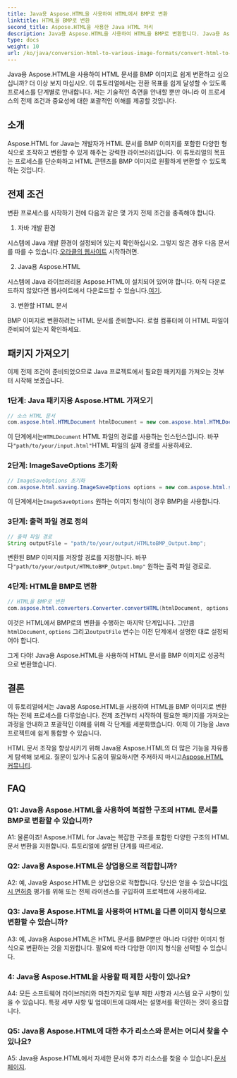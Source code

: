 ```yaml
---
title: Java용 Aspose.HTML을 사용하여 HTML에서 BMP로 변환
linktitle: HTML을 BMP로 변환
second_title: Aspose.HTML을 사용한 Java HTML 처리
description: Java용 Aspose.HTML을 사용하여 HTML을 BMP로 변환합니다. Java용 Aspose.HTML을 사용하여 HTML 문서를 BMP 이미지로 원활하게 변환하는 포괄적인 튜토리얼입니다.
type: docs
weight: 10
url: /ko/java/conversion-html-to-various-image-formats/convert-html-to-bmp/
---
```

Java용 Aspose.HTML을 사용하여 HTML 문서를 BMP 이미지로 쉽게 변환하고 싶으십니까? 더 이상 보지 마십시오. 이 튜토리얼에서는 전환 목표를 쉽게 달성할 수 있도록 프로세스를 단계별로 안내합니다. 저는 기술적인 측면을 안내할 뿐만 아니라 이 프로세스의 전제 조건과 중요성에 대한 포괄적인 이해를 제공할 것입니다. 

## 소개

Aspose.HTML for Java는 개발자가 HTML 문서를 BMP 이미지를 포함한 다양한 형식으로 조작하고 변환할 수 있게 해주는 강력한 라이브러리입니다. 이 튜토리얼의 목표는 프로세스를 단순화하고 HTML 콘텐츠를 BMP 이미지로 원활하게 변환할 수 있도록 하는 것입니다.

## 전제 조건

변환 프로세스를 시작하기 전에 다음과 같은 몇 가지 전제 조건을 충족해야 합니다.

1. 자바 개발 환경

 시스템에 Java 개발 환경이 설정되어 있는지 확인하십시오. 그렇지 않은 경우 다음 문서를 따를 수 있습니다.[오라클의 웹사이트](https://www.oracle.com/java/technologies/javase-downloads.html) 시작하려면.

2. Java용 Aspose.HTML

시스템에 Java 라이브러리용 Aspose.HTML이 설치되어 있어야 합니다. 아직 다운로드하지 않았다면 웹사이트에서 다운로드할 수 있습니다.[여기](https://releases.aspose.com/html/java/).

3. 변환할 HTML 문서

BMP 이미지로 변환하려는 HTML 문서를 준비합니다. 로컬 컴퓨터에 이 HTML 파일이 준비되어 있는지 확인하세요.

## 패키지 가져오기

이제 전제 조건이 준비되었으므로 Java 프로젝트에서 필요한 패키지를 가져오는 것부터 시작해 보겠습니다.

### 1단계: Java 패키지용 Aspose.HTML 가져오기

```java
// 소스 HTML 문서
com.aspose.html.HTMLDocument htmlDocument = new com.aspose.html.HTMLDocument("path/to/your/input.html");
```

 이 단계에서는`HTMLDocument` HTML 파일의 경로를 사용하는 인스턴스입니다. 바꾸다`"path/to/your/input.html"`HTML 파일의 실제 경로를 사용하세요.

### 2단계: ImageSaveOptions 초기화

```java
// ImageSaveOptions 초기화
com.aspose.html.saving.ImageSaveOptions options = new com.aspose.html.saving.ImageSaveOptions(com.aspose.html.rendering.image.ImageFormat.Bmp);
```

 이 단계에서는`ImageSaveOptions` 원하는 이미지 형식(이 경우 BMP)을 사용합니다.

### 3단계: 출력 파일 경로 정의

```java
// 출력 파일 경로
String outputFile = "path/to/your/output/HTMLtoBMP_Output.bmp";
```

 변환된 BMP 이미지를 저장할 경로를 지정합니다. 바꾸다`"path/to/your/output/HTMLtoBMP_Output.bmp"` 원하는 출력 파일 경로로.

### 4단계: HTML을 BMP로 변환

```java
// HTML을 BMP로 변환
com.aspose.html.converters.Converter.convertHTML(htmlDocument, options, outputFile);
```

 이것은 HTML에서 BMP로의 변환을 수행하는 마지막 단계입니다. 그만큼`htmlDocument`, `options` 그리고`outputFile` 변수는 이전 단계에서 설명한 대로 설정되어야 합니다.

그게 다야! Java용 Aspose.HTML을 사용하여 HTML 문서를 BMP 이미지로 성공적으로 변환했습니다.

## 결론

이 튜토리얼에서는 Java용 Aspose.HTML을 사용하여 HTML을 BMP 이미지로 변환하는 전체 프로세스를 다루었습니다. 전제 조건부터 시작하여 필요한 패키지를 가져오는 과정을 안내하고 포괄적인 이해를 위해 각 단계를 세분화했습니다. 이제 이 기능을 Java 프로젝트에 쉽게 통합할 수 있습니다.

 HTML 문서 조작을 향상시키기 위해 Java용 Aspose.HTML의 더 많은 기능을 자유롭게 탐색해 보세요. 질문이 있거나 도움이 필요하시면 주저하지 마시고[Aspose.HTML 커뮤니티](https://forum.aspose.com/).

## FAQ

### Q1: Java용 Aspose.HTML을 사용하여 복잡한 구조의 HTML 문서를 BMP로 변환할 수 있습니까?

A1: 물론이죠! Aspose.HTML for Java는 복잡한 구조를 포함한 다양한 구조의 HTML 문서 변환을 지원합니다. 튜토리얼에 설명된 단계를 따르세요.

### Q2: Java용 Aspose.HTML은 상업용으로 적합합니까?

 A2: 예, Java용 Aspose.HTML은 상업용으로 적합합니다. 당신은 얻을 수 있습니다[임시 면허증](https://purchase.aspose.com/temporary-license/) 평가를 위해 또는 전체 라이센스를 구입하여 프로젝트에 사용하세요.

### Q3: Java용 Aspose.HTML을 사용하여 HTML을 다른 이미지 형식으로 변환할 수 있습니까?

A3: 예, Java용 Aspose.HTML은 HTML 문서를 BMP뿐만 아니라 다양한 이미지 형식으로 변환하는 것을 지원합니다. 필요에 따라 다양한 이미지 형식을 선택할 수 있습니다.

### 4: Java용 Aspose.HTML을 사용할 때 제한 사항이 있나요?

A4: 모든 소프트웨어 라이브러리와 마찬가지로 일부 제한 사항과 시스템 요구 사항이 있을 수 있습니다. 특정 세부 사항 및 업데이트에 대해서는 설명서를 확인하는 것이 중요합니다.

### Q5: Java용 Aspose.HTML에 대한 추가 리소스와 문서는 어디서 찾을 수 있나요?

A5: Java용 Aspose.HTML에서 자세한 문서와 추가 리소스를 찾을 수 있습니다.[문서 페이지](https://reference.aspose.com/html/java/).